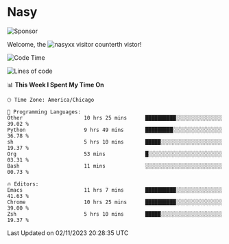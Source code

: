 # Nasy

<!--
<p align="center">
<img height="200" src="https://github-readme-stats.vercel.app/api?username=nasyxx&count_private=true&show_icons=true&theme=dracula&include_all_commits=true"/>
<img height="200" src="https://github-readme-stats.vercel.app/api/top-langs/?username=nasyxx&theme=dracula&hide=html,jupyter+notebook&count_private=true&show_icons=true"/>
</p>

  
----------------
-->

![Sponsor](https://img.shields.io/static/v1.svg?label=Sponsor&message=%E2%9D%A4&logo=GitHub&style=flat&color=pink)
 
Welcome, the ![nasyxx visitor counter](https://count.getloli.com/get/@nasyxx?theme=rule34)th vistor!
 
<!--START_SECTION:waka-->
![Code Time](http://img.shields.io/badge/Code%20Time-3%2C890%20hrs%2057%20mins-blue)

![Lines of code](https://img.shields.io/badge/From%20Hello%20World%20I%27ve%20Written-6.3%20million%20lines%20of%20code-blue)

📊 **This Week I Spent My Time On** 

```text
🕑︎ Time Zone: America/Chicago

💬 Programming Languages: 
Other                    10 hrs 25 mins      ██████████░░░░░░░░░░░░░░░   39.02 % 
Python                   9 hrs 49 mins       █████████░░░░░░░░░░░░░░░░   36.78 % 
sh                       5 hrs 10 mins       █████░░░░░░░░░░░░░░░░░░░░   19.37 % 
Org                      53 mins             █░░░░░░░░░░░░░░░░░░░░░░░░   03.31 % 
Bash                     11 mins             ░░░░░░░░░░░░░░░░░░░░░░░░░   00.73 % 

🔥 Editors: 
Emacs                    11 hrs 7 mins       ██████████░░░░░░░░░░░░░░░   41.63 % 
Chrome                   10 hrs 25 mins      ██████████░░░░░░░░░░░░░░░   39.00 % 
Zsh                      5 hrs 10 mins       █████░░░░░░░░░░░░░░░░░░░░   19.37 % 
```


 Last Updated on 02/11/2023 20:28:35 UTC
<!--END_SECTION:waka-->

<!-- ![visitors](https://visitor-badge.laobi.icu/badge?page_id=nasyxx.nasyxx) -->
